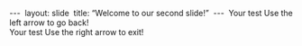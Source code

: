 ---  
layout: slide  
title: “Welcome to our second slide!”  
---  
Your test  Use the left arrow to go back!  
Your test  Use the right arrow to exit!
